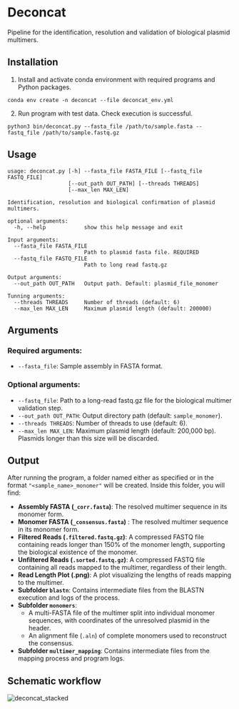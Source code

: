 # Deconcat
Pipeline for the identification, resolution and validation of biological plasmid multimers.

## Installation
1. Install and activate conda environment with required programs and Python packages.
   
```
conda env create -n deconcat --file deconcat_env.yml
```

2. Run program with test data. Check execution is successful.

```
python3 bin/deconcat.py --fasta_file /path/to/sample.fasta --fastq_file /path/to/sample.fastq.gz
```

## Usage
```
usage: deconcat.py [-h] --fasta_file FASTA_FILE [--fastq_file FASTQ_FILE]
                   [--out_path OUT_PATH] [--threads THREADS]
                   [--max_len MAX_LEN]

Identification, resolution and biological confirmation of plasmid multimers.

optional arguments:
  -h, --help            show this help message and exit

Input arguments:
  --fasta_file FASTA_FILE
                        Path to plasmid fasta file. REQUIRED
  --fastq_file FASTQ_FILE
                        Path to long read fastq.gz

Output arguments:
  --out_path OUT_PATH   Output path. Default: plasmid_file_monomer

Tunning arguments:
  --threads THREADS     Number of threads (default: 6)
  --max_len MAX_LEN     Maximum plasmid length (default: 200000)
```

## Arguments
### Required arguments:
- `--fasta_file`: Sample assembly in FASTA format.

### Optional arguments:
- `--fastq_file`: Path to a long-read fastq.gz file for the biological multimer validation step.
- `--out_path OUT_PATH`: Output directory path (default: `sample_monomer`).
- `--threads THREADS`: Number of threads to use (default: 6).
- `--max_len MAX_LEN`: Maximum plasmid length (default: 200,000 bp). Plasmids longer than this size will be discarded.

## Output
After running the program, a folder named either as specified or in the format `"<sample_name>_monomer"` will be created. Inside this folder, you will find:

- **Assembly FASTA (`_corr.fasta`)**: The resolved multimer sequence in its monomer form.
- **Monomer FASTA (`_consensus.fasta`)** : The resolved multimer sequence in its monomer form.
- **Filtered Reads (`.filtered.fastq.gz`)**: A compressed FASTQ file containing reads longer than 150% of the monomer length, supporting the biological existence of the monomer.
- **Unfiltered Reads (`.sorted.fastq.gz`)**: A compressed FASTQ file containing all reads mapped to the multimer, regardless of their length.
- **Read Length Plot (.png)**: A plot visualizing the lengths of reads mapping to the multimer.
- **Subfolder `blastn`**: Contains intermediate files from the BLASTN execution and logs of the process.
- **Subfolder `monomers`**:
  - A multi-FASTA file of the multimer split into individual monomer sequences, with coordinates of the unresolved plasmid in the header.
  - An alignment file (`.aln`) of complete monomers used to reconstruct the consensus.
- **Subfolder `multimer_mapping`**: Contains intermediate files from the mapping process and program logs.

## Schematic workflow
![deconcat_stacked](https://github.com/user-attachments/assets/0f0545e1-573e-4b95-9513-98148ae9144c)
